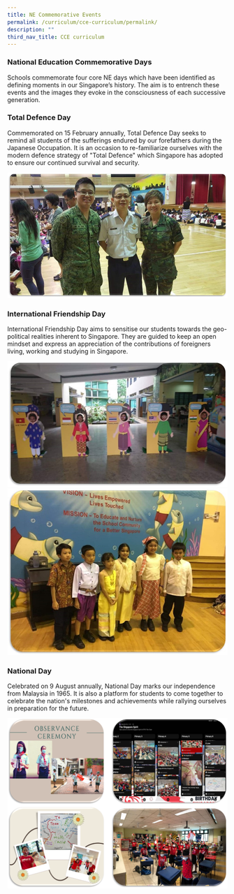 ```yaml
---
title: NE Commemorative Events
permalink: /curriculum/cce-curriculum/permalink/
description: ""
third_nav_title: CCE curriculum
---
```

###  National Education Commemorative Days
Schools commemorate four core NE days which have been identified as defining moments in our Singapore’s history. The aim is to entrench these events and the images they evoke in the consciousness of each successive generation.

### Total Defence Day
Commemorated on 15 February annually, Total Defence Day seeks to remind all students of the sufferings endured by our forefathers during the Japanese Occupation. It is an occasion to re-familiarize ourselves with the modern defence strategy of "Total Defence" which Singapore has adopted to ensure our continued survival and security.

![](/images/CCE4.jpeg)

###  International Friendship Day
International Friendship Day aims to sensitise our students towards the geo-political realities inherent to Singapore. They are guided to keep an open mindset and express an appreciation of the contributions of foreigners living, working and studying in Singapore.

![](/images/CCE5.jpeg)
![](/images/CCE6.jpeg)

### National Day
Celebrated on 9 August annually, National Day marks our independence from Malaysia in 1965. It is also a platform for students to come together to celebrate the nation's milestones and achievements while rallying ourselves in preparation for the future.

![](/images/CCE7.png)